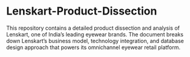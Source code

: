 # Lenskart-Product-Dissection
This repository contains a detailed product dissection and analysis of Lenskart, one of India’s leading eyewear brands. The document breaks down Lenskart’s business model, technology integration, and database design approach that powers its omnichannel eyewear retail platform.
